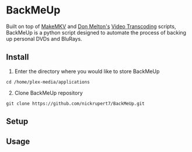# BackMeUp
Built on top of [MakeMKV](http://makemkv.com/) and [Don Melton's](https://github.com/donmelton) [Video Transcoding](https://github.com/donmelton/video_transcoding) scripts, BackMeUp is a python script designed to automate the process of backing up personal DVDs and BluRays.

## Install
1. Enter the directory where you would like to store BackMeUp

`cd /home/plex-media/applications`

2. Clone BackMeUp repository

`git clone https://github.com/nickrupert7/BackMeUp.git`

## Setup


## Usage
